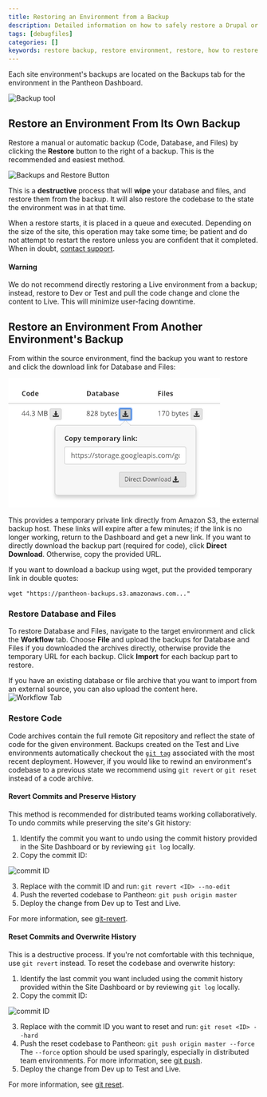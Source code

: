 ```yaml
---
title: Restoring an Environment from a Backup
description: Detailed information on how to safely restore a Drupal or WordPress site backup to any environment.
tags: [debugfiles]
categories: []
keywords: restore backup, restore environment, restore, how to restore backup, how to restore, restore from another environment, restore any environment backup, restore environment backup, restores, backups
---
```

Each site environment's backups are located on the Backups tab for the environment in the Pantheon Dashboard.  

![Backup tool](/source/docs/assets/images/dashboard/backup-tool.png)

## Restore an Environment From Its Own Backup

Restore a manual or automatic backup (Code, Database, and Files) by clicking the **Restore** button to the right of a backup. This is the recommended and easiest method.

![Backups and Restore Button](/source/docs/assets/images/dashboard/restore-button.png)

This is a **destructive** process that will **wipe** your database and files, and restore them from the backup. It will also restore the codebase to the state the environment was in at that time.

When a restore starts, it is placed in a queue and executed. Depending on the size of the site, this operation may take some time; be patient and do not attempt to restart the restore unless you are confident that it completed. When in doubt, [contact support](/docs/getting-support).

<div class="alert alert-danger" role="alert"><h4 class="info">Warning</h4>
<p>We do not recommend directly restoring a Live environment from a backup; instead, restore to Dev or Test and pull the code change and clone the content to Live. This will minimize user-facing downtime.</p></div>

## Restore an Environment From Another Environment's Backup
From within the source environment, find the backup you want to restore and click the download link for Database and Files:

![Temporary backup link](/source/docs/assets/images/dashboard/direct-download-archive.png)

This provides a temporary private link directly from Amazon S3, the external backup host. These links will expire after a few minutes; if the link is no longer working, return to the Dashboard and get a new link. If you want to directly download the backup part (required for code), click **Direct Download**. Otherwise, copy the provided URL.  

If you want to download a backup using wget, put the provided temporary link in double quotes:

    wget "https://pantheon-backups.s3.amazonaws.com..."

### Restore Database and Files
To restore Database and Files, navigate to the target environment and click the **Workflow** tab. Choose **File** and upload the backups for Database and Files if you downloaded the archives directly, otherwise provide the temporary URL for each backup. Click **Import** for each backup part to restore.

If you have an existing database or file archive that you want to import from an external source, you can also upload the content here.  
![Workflow Tab](/source/docs/assets/images/dashboard/workflow-tab.png)  

### Restore Code
Code archives contain the full remote Git repository and reflect the state of code for the given environment. Backups created on the Test and Live environments automatically checkout the [`git tag`](https://git-scm.com/book/en/v2/Git-Basics-Tagging) associated with the most recent deployment. However, if you would like to rewind an environment's codebase to a previous state we recommend using `git revert` or `git reset` instead of a code archive.

#### Revert Commits and Preserve History
This method is recommended for distributed teams working collaboratively. To undo commits while preserving the site's Git history:

1. Identify the commit you want to undo using the commit history provided in the Site Dashboard or by reviewing `git log` locally.
2. Copy the commit ID:

 ![commit ID](/source/docs/assets/images/dashboard/commit-id.png)

3. Replace <ID> with the commit ID and run: `git revert <ID> --no-edit`
4. Push the reverted codebase to Pantheon: `git push origin master`
5. Deploy the change from Dev up to Test and Live.

For more information, see [git-revert](https://git-scm.com/docs/git-revert).

#### Reset Commits and Overwrite History
This is a destructive process. If you're not comfortable with this technique, use `git revert` instead. To reset the codebase and overwrite history:

1. Identify the last commit you want included using the commit history provided within the Site Dashboard or by reviewing `git log` locally.
2. Copy the commit ID:

 ![commit ID](/source/docs/assets/images/dashboard/commit-id.png)

3. Replace <ID> with the commit ID you want to reset and run: `git reset <ID> --hard`
4. Push the reset codebase to Pantheon: `git push origin master --force`
 The `--force` option should be used sparingly, especially in distributed team environments. For more information, see [git push](https://git-scm.com/docs/git-push).
5. Deploy the change from Dev up to Test and Live.

For more information, see [git reset](https://git-scm.com/docs/git-reset).
